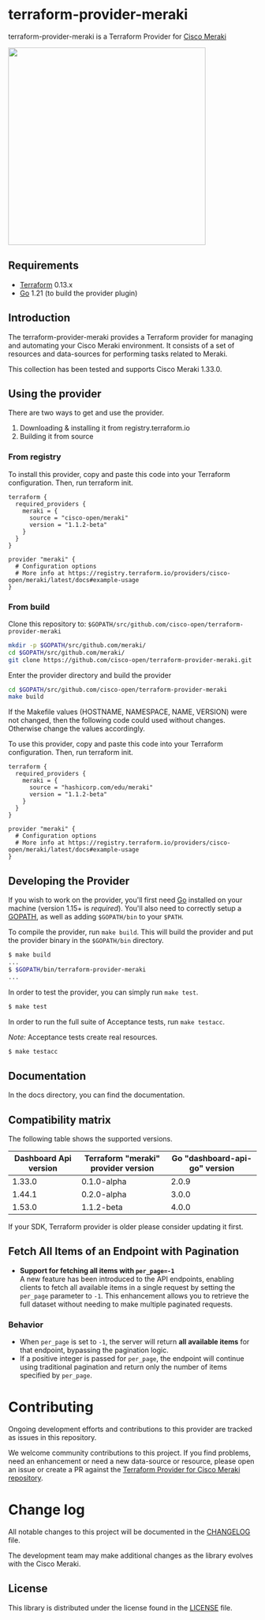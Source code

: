 # terraform-provider-meraki

terraform-provider-meraki is a Terraform Provider for [Cisco Meraki]()

<img src="https://upload.wikimedia.org/wikipedia/commons/0/04/Terraform_Logo.svg" width="400px">

## Requirements

- [Terraform](https://www.terraform.io/downloads.html) 0.13.x
- [Go](https://golang.org/doc/install) 1.21 (to build the provider plugin)

## Introduction

The terraform-provider-meraki provides a Terraform provider for managing and automating your Cisco Meraki environment. It consists of a set of resources and data-sources for performing tasks related to Meraki.

This collection has been tested and supports Cisco Meraki 1.33.0.

## Using the provider

There are two ways to get and use the provider.
1. Downloading & installing it from registry.terraform.io
2. Building it from source

### From registry

To install this provider, copy and paste this code into your Terraform configuration. Then, run terraform init. 

```hcl
terraform {
  required_providers {
    meraki = {
      source = "cisco-open/meraki"
      version = "1.1.2-beta"
    }
  }
}

provider "meraki" {
  # Configuration options
  # More info at https://registry.terraform.io/providers/cisco-open/meraki/latest/docs#example-usage
}
```

### From build

Clone this repository to: `$GOPATH/src/github.com/cisco-open/terraform-provider-meraki`

```sh
mkdir -p $GOPATH/src/github.com/meraki/
cd $GOPATH/src/github.com/meraki/
git clone https://github.com/cisco-open/terraform-provider-meraki.git
```

Enter the provider directory and build the provider

```sh
cd $GOPATH/src/github.com/cisco-open/terraform-provider-meraki
make build
```

If the Makefile values (HOSTNAME, NAMESPACE, NAME, VERSION) were not changed, then the following code could used without changes.
Otherwise change the values accordingly.

To use this provider, copy and paste this code into your Terraform configuration. Then, run terraform init.

```hcl
terraform {
  required_providers {
    meraki = {
      source = "hashicorp.com/edu/meraki"
      version = "1.1.2-beta"
    }
  }
}

provider "meraki" {
  # Configuration options
  # More info at https://registry.terraform.io/providers/cisco-open/meraki/latest/docs#example-usage
}
```


## Developing the Provider

If you wish to work on the provider, you'll first need [Go](http://www.golang.org) installed
on your machine (version 1.15+ is _required_). You'll also need to correctly setup a
[GOPATH](http://golang.org/doc/code.html#GOPATH), as well as adding `$GOPATH/bin` to your `$PATH`.

To compile the provider, run `make build`. This will build the provider and put the provider binary in the `$GOPATH/bin` directory.

```sh
$ make build
...
$ $GOPATH/bin/terraform-provider-meraki
...
```

In order to test the provider, you can simply run `make test`.

```sh
$ make test
```

In order to run the full suite of Acceptance tests, run `make testacc`.

_Note:_ Acceptance tests create real resources.

```sh
$ make testacc
```

## Documentation

In the docs directory, you can find the documentation.

## Compatibility matrix
The following table shows the supported versions.

| Dashboard Api version | Terraform "meraki" provider version | Go "dashboard-api-go" version|
|-----------------------|-------------------------------------|------------------------------|
| 1.33.0                | 0.1.0-alpha                         | 2.0.9                        |
| 1.44.1                | 0.2.0-alpha                         | 3.0.0                        |
| 1.53.0                | 1.1.2-beta                          | 4.0.0                        |

If your SDK, Terraform provider is older please consider updating it first.

## Fetch All Items of an Endpoint with Pagination

- **Support for fetching all items with `per_page=-1`**  
  A new feature has been introduced to the API endpoints, enabling clients to fetch all available items in a single request by setting the `per_page` parameter to `-1`. This enhancement allows you to retrieve the full dataset without needing to make multiple paginated requests.

### Behavior

- When `per_page` is set to `-1`, the server will return **all available items** for that endpoint, bypassing the pagination logic.
- If a positive integer is passed for `per_page`, the endpoint will continue using traditional pagination and return only the number of items specified by `per_page`.

# Contributing

Ongoing development efforts and contributions to this provider are tracked as issues in this repository.

We welcome community contributions to this project. If you find problems, need an enhancement or need a new data-source or resource, please open an issue or create a PR against the [Terraform Provider for Cisco Meraki repository](https://github.com/cisco-open/terraform-provider-meraki/issues).

# Change log

All notable changes to this project will be documented in the [CHANGELOG](./CHANGELOG.md) file.

The development team may make additional changes as the library evolves with the Cisco Meraki.

## License

This library is distributed under the license found in the [LICENSE](./LICENSE) file.
